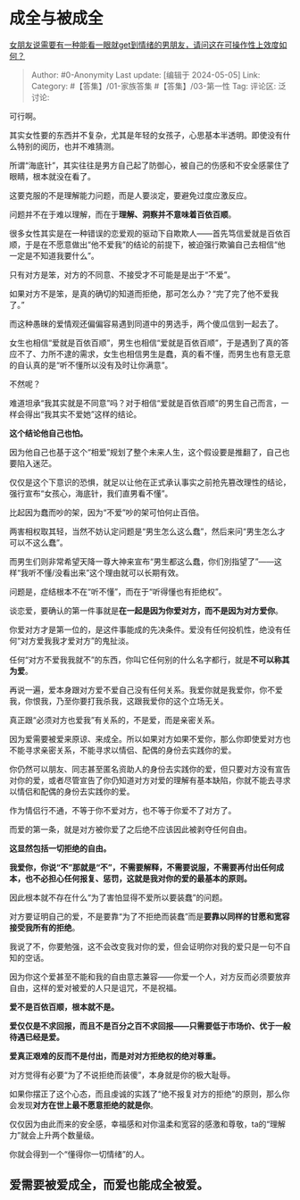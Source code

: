 # 成全与被成全
[女朋友说需要有一种能看一眼就get到情绪的男朋友，请问这在可操作性上效度如何？](https://www.zhihu.com/question/654134522/answer/3487695048)

> Author: #0-Anonymity
> Last update: [编辑于 2024-05-05]
> Link:
> Category: #【答集】/01-家族答集 #【答集】/03-第一性 
> Tag: 
> 评论区:
> 泛讨论:

可行啊。

其实女性要的东西并不复杂，尤其是年轻的女孩子，心思基本半透明。即使没有什么特别的阅历，也并不难猜测。

所谓“海底针”，其实往往是男方自己起了防御心，被自己的伤感和不安全感蒙住了眼睛，根本就没在看了。

这要克服的不是理解能力问题，而是人要淡定，要避免过度应激反应。

问题并不在于难以理解，而在于**理解、洞察并不意味着百依百顺**。

很多女性其实是在一种错误的恋爱观的驱动下自欺欺人——首先笃信爱就是百依百顺，于是在不愿意做出“他不爱我”的结论的前提下，被迫强行欺骗自己去相信“他一定是不知道我要什么”。

只有对方是笨，对方的不同意、不接受才不可能是是出于“不爱”。

如果对方不是笨，是真的确切的知道而拒绝，那可怎么办？“完了完了他不爱我了。”

而这种愚昧的爱情观还偏偏容易遇到同道中的男选手，两个傻瓜信到一起去了。

女生也相信“爱就是百依百顺”，男生也相信“爱就是百依百顺”，于是遇到了真的答应不了、力所不逮的需求，女生也相信男生是蠢，真的看不懂，而男生也有意无意的自认真的是“听不懂所以没有及时让你满意”。

不然呢？

难道坦承“我其实就是不同意”吗？对于相信“爱就是百依百顺”的男生自己而言，一样会得出“我其实不爱她”这样的结论。

**这个结论他自己也怕。**

因为他自己也基于这个“相爱”规划了整个未来人生，这个假设要是推翻了，自己也要陷入迷茫。

仅仅是这个下意识的恐惧，就足以让他在正式承认事实之前抢先篡改理性的结论，强行宣布“女孩心，海底针，我们直男看不懂”。

比起因为蠢而吵的架，因为“不爱”吵的架可怕何止百倍。

两害相权取其轻，当然不妨认定问题是“男生怎么这么蠢”，然后来问“男生怎么才可以不这么蠢”。

而男生们则非常希望天降一尊大神来宣布“男生都这么蠢，你们別指望了”——这样“我听不懂/没看出来”这个理由就可以长期有效。

问题是，症结根本不在“听不懂”，而在于“听得懂也有拒绝权”。

谈恋爱，要确认的第一件事就是**在一起是因为你爱对方，而不是因为对方爱你**。

你爱对方才是第一位的，是这件事能成的先决条件。爱没有任何投机性，绝没有任何“对方爱我我才爱对方”的鬼扯淡。

任何“对方不爱我我就不”的东西，你叫它任何别的什么名字都行，就是**不可以称其为爱**。

再说一遍，爱本身跟对方爱不爱自己没有任何关系。我爱你就是我爱你，你不爱我，你恨我，乃至你要打我杀我，这跟我爱你的这个立场无关。

真正跟“必须对方也爱我”有关系的，不是爱，而是亲密关系。

因为爱需要被爱来原谅、来成全。所以如果对方如果不爱你，那么你即使爱对方也不能寻求亲密关系，不能寻求以情侣、配偶的身份去实践你的爱。

你仍然可以朋友、同志甚至匿名资助人的身份去实践你的爱，但只要对方没有宣告对你的爱，或者尽管宣告了你仍知道对方对爱的理解有基本缺陷，你就不能去寻求以情侣和配偶的身份去实践你的爱。

作为情侣行不通，不等于你不爱对方，也不等于你爱不了对方了。

而爱的第一条，就是对方被你爱了之后绝不应该因此被剥夺任何自由。

**这显然包括一切拒绝的自由。**

**我爱你，你说“不”那就是“不”，不需要解释，不需要说服，不需要再付出任何成本，也不必担心任何报复、惩罚，这就是我对你的爱的最基本的原则。**

因此根本就不存在什么“为了害怕显得不爱所以要装蠢”的问题。

对方要证明自己的爱，不是要靠“为了不拒绝而装蠢”而是**要靠以同样的甘愿和宽容接受我所有的拒绝**。

我说了不，你要勉强，这不会改变我对你的爱，但会证明你对我的爱只是一句不自知的空话。

因为你这个爱甚至不能和我的自由意志兼容——你爱一个人，对方反而必须要放弃自由，这样的爱对被爱的人只是诅咒，不是祝福。

**爱不是百依百顺，根本就不是。**

**爱仅仅是不求回报，而且不是百分之百不求回报——只需要低于市场价、优于一般待遇已经是爱。**

**爱真正艰难的反而不是付出，而是对对方拒绝权的绝对尊重。**

对方觉得有必要“为了不说拒绝而装傻”，本身就是你的极大耻辱。

如果你摆正了这个心态，而且虔诚的实践了“绝不报复对方的拒绝”的原则，那么你会发现**对方在世上最不愿意拒绝的就是你**。

仅仅因为由此而来的安全感，幸福感和对你温柔和宽容的感激和尊敬，ta的“理解力”就会上升两个数量级。

你就会得到一个“懂得你一切情绪”的人。

## **爱需要被爱成全，而爱也能成全被爱。** ##